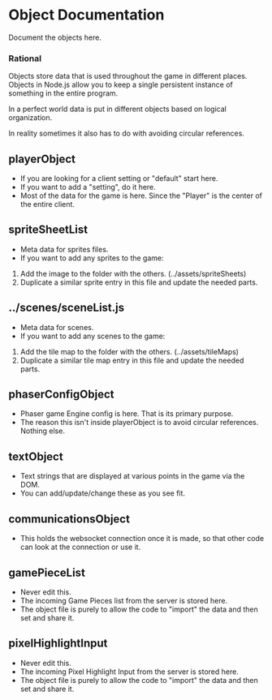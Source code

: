 # Object Documentation

Document the objects here.

### Rational
Objects store data that is used throughout the game in different places.  Objects in Node.js allow you to keep a single persistent instance of something in the entire program.  

In a perfect world data is put in different objects based on logical organization.  

In reality sometimes it also has to do with avoiding circular references.  

## playerObject
 - If you are looking for a client setting or "default" start here.
 - If you want to add a "setting", do it here.
 - Most of the data for the game is here. Since the "Player" is the center of the entire client.
 
## spriteSheetList
 - Meta data for sprites files.
 - If you want to add any sprites to the game:  
 1. Add the image to the folder with the others. (../assets/spriteSheets)
 2. Duplicate a similar sprite entry in this file and update the needed parts.
 
## ../scenes/sceneList.js
 - Meta data for scenes.
 - If you want to add any scenes to the game:  
 1. Add the tile map to the folder with the others. (../assets/tileMaps)
 2. Duplicate a similar tile map entry in this file and update the needed parts.

## phaserConfigObject
 - Phaser game Engine config is here. That is its primary purpose.
 - The reason this isn't inside playerObject is to avoid circular references. Nothing else.
 
## textObject
 - Text strings that are displayed at various points in the game via the DOM.
 - You can add/update/change these as you see fit.

## communicationsObject
 - This holds the websocket connection once it is made, so that other code can look at the connection or use it.

## gamePieceList
 - Never edit this.
 - The incoming Game Pieces list from the server is stored here.
 - The object file is purely to allow the code to "import" the data and then set and share it.
 
## pixelHighlightInput
 - Never edit this.
 - The incoming Pixel Highlight Input from the server is stored here.
 - The object file is purely to allow the code to "import" the data and then set and share it.
